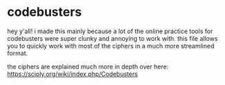 # codebusters

hey y'all! i made this mainly because a lot of the online practice tools for codebusters were super clunky and annoying to work with. 
this file allows you to quickly work with most of the ciphers in a much more streamlined format.

the ciphers are explained much more in depth over here: https://scioly.org/wiki/index.php/Codebusters
